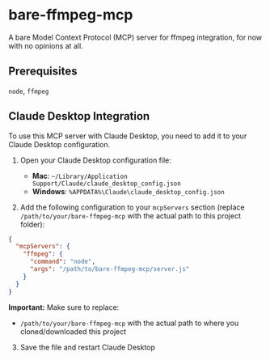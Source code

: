 # bare-ffmpeg-mcp

A bare Model Context Protocol (MCP) server for ffmpeg integration, for now with no opinions at all.

## Prerequisites

`node`, `ffmpeg`

## Claude Desktop Integration

To use this MCP server with Claude Desktop, you need to add it to your Claude Desktop configuration.

1. Open your Claude Desktop configuration file:

   - **Mac**: `~/Library/Application Support/Claude/claude_desktop_config.json`
   - **Windows**: `%APPDATA%\Claude\claude_desktop_config.json`

2. Add the following configuration to your `mcpServers` section (replace `/path/to/your/bare-ffmpeg-mcp` with the actual path to this project folder):

```json
{
  "mcpServers": {
    "ffmpeg": {
      "command": "node",
      "args": "/path/to/bare-ffmpeg-mcp/server.js"
    }
  }
}
```

**Important:** Make sure to replace:

- `/path/to/your/bare-ffmpeg-mcp` with the actual path to where you cloned/downloaded this project

3. Save the file and restart Claude Desktop
